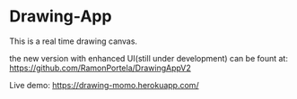 # Drawing-App
This is a real time drawing canvas.

the new version with enhanced UI(still under development) can be fount at: https://github.com/RamonPortela/DrawingAppV2

Live demo: https://drawing-momo.herokuapp.com/
